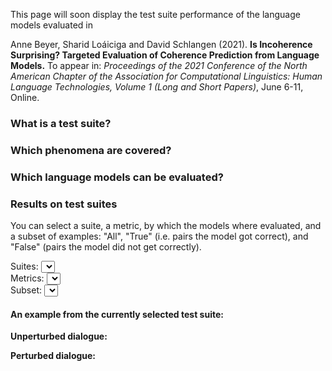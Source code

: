 This page will soon display the test suite performance of the language models evaluated in 

Anne Beyer, Sharid Loáiciga and David Schlangen (2021). **Is Incoherence Surprising? Targeted Evaluation of Coherence Prediction from Language Models.** To appear in: _Proceedings of the 2021 Conference of the North American Chapter of the Association for Computational Linguistics: Human Language Technologies, Volume 1 (Long and Short Papers)_, June 6-11, Online.

### What is a test suite?


### Which phenomena are covered?


### Which language models can be evaluated?


### Results on test suites

<script type="text/javascript" src="jquery.js"></script>

<script type="text/javascript">

var tag_data;

$( document ).ready(function() {

  $( document ).load("visualization/tags.json", function(responseTxt, statusTxt, xhr){
    console.log(responseTxt);
    tag_data = JSON.parse(responseTxt);
    let suites = Object.keys(tag_data);
    let suite_select = document.getElementById("suite-select");
    for(let i = 0; i < suites.length; i++)
    {
      let new_opt = document.createElement("option");
      new_opt.text = suites[i];
      suite_select.add(new_opt);
    } 
    
    suite_select.value = suites[0];
    curr_suite = suites[0];

    let metrics = Object.keys(tag_data[curr_suite]["tags"]);
    let metric_select = document.getElementById("metric-select");
    for(let i = 0; i < metrics.length; i++)
    {
      let new_opt = document.createElement("option");
      new_opt.text = metrics[i];
      metric_select.add(new_opt);
    }

    metric_select.value = metrics[0];
    curr_metric = metrics[0];

    let subsets = Object.keys(tag_data[curr_suite]["tags"][curr_metric]);
    let subset_select = document.getElementById("subset-select");
    for(let i = 0; i < subsets.length; i++)
    {
      let new_opt = document.createElement("option");
      new_opt.text = subsets[i];
      subset_select.add(new_opt);
    }

    subset_select.value = subsets[0];
    curr_subset = subsets[0];

    let graphics_div = document.getElementById("graphic");
    let script = document.createElement("script");
    let curr_tag = tag_data[curr_suite]["tags"][curr_metric][curr_subset];
    script.src = "visualization/" + curr_tag["src"];
    script.id = curr_tag["id"];
    script.name = "bokeh-script";
    graphics_div.appendChild(script);


    //update example
    let example = tag_data[curr_suite]["example"]["conditions"];
    let orig = example[0];
    let orig_name = orig["condition_name"];
    let orig_content = orig["regions"][0]["content"] + " " + orig["regions"][1]["content"];
    let orig_div = document.getElementById("orig");
    orig_div.innerHTML = orig_content;
    
    let pert = example[1];
    let pert_name = pert["condition_name"];
    let pert_content = pert["regions"][0]["content"] + " " + pert["regions"][1]["content"];
    let pert_div = document.getElementById("pert");
    pert_div.innerHTML = pert_content;
  });
  
})

// change of suite
$( document ).ready(function() {
    $(document).on('change', '#suite-select', function(){
        event.preventDefault();
        
        //let suite_select = document.getElementById("suite-select");
        curr_suite = this.value;

        let metrics = Object.keys(tag_data[curr_suite]["tags"]);
        let metric_select = document.getElementById("metric-select");
        while (metric_select.options.length > 0)
        {
            metric_select.remove(0);
        }
        for(let i = 0; i < metrics.length; i++)
        {
          let new_opt = document.createElement("option");
          new_opt.text = metrics[i];
          metric_select.add(new_opt);
        }

        metric_select.value = metrics[0];
        curr_metric = metrics[0];


        let subset_select = document.getElementById("subset-select");
        curr_subset = subset_select.value;

        let graphics_div = document.getElementById("graphic");
        //graphics_div.removeChild(graphics_div.childNodes[0]);
        //let script = document.getElementsByName("bokeh-script")[0];
        //console.log(script);
	//graphics_div.removeChild(script);
        //script.remove();
        while (graphics_div.lastChild) {
          graphics_div.removeChild(graphics_div.lastChild);
        }
	let script_new = document.createElement("script");
        console.log(curr_suite, curr_metric, curr_subset);
        let curr_tag = tag_data[curr_suite]["tags"][curr_metric][curr_subset];
        script_new.src = "visualization/" + curr_tag["src"];
        script_new.id = curr_tag["id"];
        script_new.name = "bokeh-script";
        graphics_div.appendChild(script_new);

        //update example
        let example = tag_data[curr_suite]["example"]["conditions"];
        let orig = example[0];
        let orig_name = orig["condition_name"];
        let orig_content = orig["regions"][0]["content"] + " " + orig["regions"][1]["content"];
        let orig_div = document.getElementById("orig");
        orig_div.innerHTML = orig_content;

        let pert = example[1];
        let pert_name = pert["condition_name"];
        let pert_content = pert["regions"][0]["content"] + " " + pert["regions"][1]["content"];
        let pert_div = document.getElementById("pert");
        pert_div.innerHTML = pert_content;
    })
});


// change of metric or subset
$( document ).ready(function() {
    $(document).on('change', '#select-form', function(){
        event.preventDefault();
        
        let suite_select = document.getElementById("suite-select");
        curr_suite = suite_select.value;
        let metric_select = document.getElementById("metric-select");
        curr_metric = metric_select.value;
        let subset_select = document.getElementById("subset-select");
        curr_subset = subset_select.value;

        let graphics_div = document.getElementById("graphic");
        //graphics_div.removeChild(graphics_div.childNodes[0]);
        //let script = document.getElementsByName("bokeh-script")[0];
        //console.log(script);
	//graphics_div.removeChild(script);
        //script.remove();
        while (graphics_div.lastChild) {
          graphics_div.removeChild(graphics_div.lastChild);
        }
	let script_new = document.createElement("script");
        console.log(curr_suite, curr_metric, curr_subset);
        let curr_tag = tag_data[curr_suite]["tags"][curr_metric][curr_subset];
        script_new.src = "visualization/" + curr_tag["src"];
        script_new.id = curr_tag["id"];
        script_new.name = "bokeh-script";
        graphics_div.appendChild(script_new);
        
    })
});


</script>

You can select a suite, a metric, by which the models where evaluated, and a subset of examples: "All", "True" (i.e. pairs the model got correct), and "False" (pairs the model did not get correctly).

<form id="select-form">
Suites:
<select id="suite-select">

</select>
<br>
Metrics:
<select id="metric-select">

</select>
<br>
Subset:
<select id="subset-select">

</select>

</form>


<div id="graphic">

</div>

#### An example from the currently selected test suite:
**Unperturbed dialogue:**

<div id="orig">

</div>

**Perturbed dialogue:**

<div id="pert">

</div>

